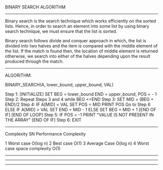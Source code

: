 BINARY SEARCH ALGORITHM
************************************************************************************************************************
Binary search is the search technique which works efficiently on the sorted lists.
Hence, in order to search an element into some list by using binary search technique,
we must ensure that the list is sorted.

Binary search follows divide and conquer approach in which, the list is divided into two halves and the item is compared with the middle element of the list.
If the match is found then, the location of middle element is returned otherwise,
we search into either of the halves depending upon the result produced through the match.

************************************************************************************************************************
ALGORITHM:

BINARY_SEARCH(A, lower_bound, upper_bound, VAL)

Step 1: [INITIALIZE] SET BEG = lower_bound
END = upper_bound, POS = - 1
Step 2: Repeat Steps 3 and 4 while BEG <=END
Step 3: SET MID = (BEG + END)/2
Step 4: IF A[MID] = VAL
SET POS = MID
PRINT POS
Go to Step 6
ELSE IF A[MID] > VAL
SET END = MID - 1
ELSE
SET BEG = MID + 1
[END OF IF]
[END OF LOOP]
Step 5: IF POS = -1
PRINT "VALUE IS NOT PRESENT IN THE ARRAY"
[END OF IF]
Step 6: EXIT

************************************************************************************************************************
Complexity
SN	        Performance	                        Complexity

1	        Worst case	                        O(log n)
2	        Best case	                        O(1)
3	        Average Case	                    O(log n)
4	        Worst case space complexity	        O(1)

************************************************************************************************************************


************************************************************************************************************************


************************************************************************************************************************
